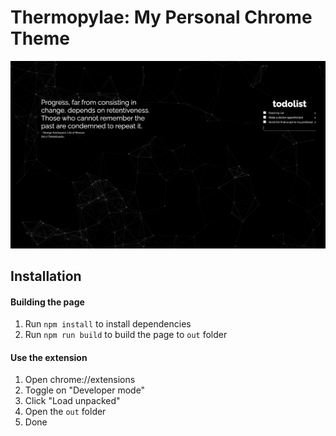 # Thermopylae: My Personal Chrome Theme

![](./preview.png)

## Installation

#### Building the page

1. Run `npm install` to install dependencies
2. Run `npm run build` to build the page to `out` folder

#### Use the extension

1. Open chrome://extensions
2. Toggle on "Developer mode"
3. Click "Load unpacked"
4. Open the `out` folder
5. Done
